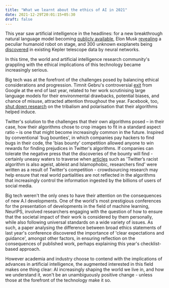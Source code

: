 ```yaml
---
title: "What we learnt about the ethics of AI in 2021"
date: 2021-12-29T20:01:15+05:30
draft: false
---
```


This year saw artificial intelligence in the headlines: for a new breakthrough natural language model becoming [publicly available](https://openai.com/blog/gpt-3-apps/), Elon Musk [revealing](https://www.theverge.com/2021/8/19/22633514/tesla-robot-prototype-elon-musk-humanoid-ai-day) a peculiar humanoid robot on stage, and 300 unknown exoplanets being [discovered](https://www.space.com/artificial-intelligence-300-exoplanets-in-kepler-data) in existing Kepler telescope data by neural networks.

In this time, the world and artificial intelligence research community's grappling with the ethical implications of this technology became increasingly serious.

Big tech was at the forefront of the challenges posed by balancing ethical considerations and progression. Timnit Gebru's controversial [exit](https://www.technologyreview.com/2020/12/04/1013294/google-ai-ethics-research-paper-forced-out-timnit-gebru/) from Google at the end of last year, related to her work scrutinising large language models for their environmental drawbacks, potential biases, and chance of misuse, attracted attention throughout the year. Facebook, too, [shut down research](https://www.wsj.com/articles/facebook-knows-it-encourages-division-top-executives-nixed-solutions-11590507499) on the tribalism and polarisation that their algorithms helped induce.

Twitter's solution to the challenges that their own algorithms posed – in their case, how their algorithms chose to crop images to fit in a standard aspect ratio – is one that might become increasingly common in the future. Inspired by conventional 'bug bounties', in which companies pay hackers to find bugs in their code, the 'bias bounty' competition allowed anyone to win rewards for finding prejudices in Twitter's algorithms. If companies can tolerate the negative press that the discoveries of the bounty will find - certainly uneasy waters to traverse when [articles](https://www.nbcnews.com/tech/tech-news/twitters-racist-algorithm-also-ageist-ableist-islamaphobic-researchers-rcna1632) such as 'Twitter’s racist algorithm is also ageist, ableist and Islamophobic, researchers find' were written as a result of Twitter's competition - crowdsourcing research may help ensure that real world partialities are not reflected in the algorithms that increasingly control the information ingested by the billions of users of social media.

Big tech weren't the only ones to have their attention on the consequences of new A.I developments. One of the world's most prestigious conferences for the presentation of developments in the field of machine learning, NeurIPS, involved researchers engaging with the question of how to ensure that the societal impact of their work is considered by them personally, while also following universal standards on a wide variety of issues. As such, a paper analysing the difference between broad ethics statements of last year's conference discovered the importance of 'clear expectations and guidance', amongst other factors, in ensuring reflection on the consequences of published work, perhaps explaining this year's checklist-based approach.

However academia and industry choose to contend with the implications of advances in artificial intelligence, the augmented interested in this field makes one thing clear: AI increasingly shaping the world we live in, and how we understand it, won't be an unambiguously positive change - unless those at the forefront of the technology make it so.
